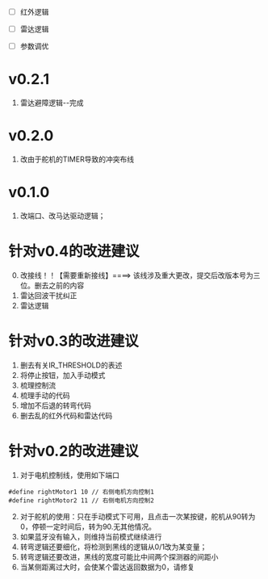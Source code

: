 
-[ ] 红外逻辑
-[ ] 雷达逻辑
-[ ] 参数调优



# v0.2.1
1. 雷达避障逻辑--完成

# v0.2.0
1. 改由于舵机的TIMER导致的冲突布线


# v0.1.0 
1. 改端口、改马达驱动逻辑；




# 针对v0.4的改进建议
0. 改接线！！【需要重新接线】====> 该线涉及重大更改，提交后改版本号为三位。删去之前的内容
1. 雷达回波干扰纠正
2. 雷达逻辑



# 针对v0.3的改进建议
1. 删去有关IR_THRESHOLD的表述
2. 将停止按钮，加入手动模式
3. 梳理控制流
4. 梳理手动的代码
5. 增加不后退的转弯代码
6. 删去乱的红外代码和雷达代码

# 针对v0.2的改进建议
1. 对于电机控制线，使用如下端口 
```
#define rightMotor1 10 // 右侧电机方向控制1
#define rightMotor2 11 // 右侧电机方向控制2
```
2. 对于舵机的使用：只在手动模式下可用，且点击一次某按键，舵机从90转为0，停顿一定时间后，转为90.无其他情况。
3. 如果蓝牙没有输入，则维持当前模式继续进行
4. 转弯逻辑还要细化，将检测到黑线的逻辑从0/1改为某变量；
5. 转弯逻辑还要改进，黑线的宽度可能比中间两个探测器的间距小
6. 当某侧距离过大时，会使某个雷达返回数据为0，请修复






